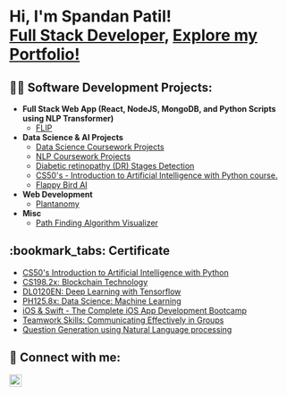 <h1>Hi, I'm Spandan Patil! <br/> <a href="https://www.linkedin.com/in/spandanpatil">Full Stack Developer</a>, <a href="https://patilspandanm.netlify.app/">Explore my Portfolio!</a></h1>

<h2>👨‍💻 Software Development Projects:</h2>

- <b>Full Stack Web App (React, NodeJS, MongoDB, and Python Scripts using NLP Transformer)</b>
  - [FLIP](https://github.com/5pandan8/FLIP_final)
- <b>Data Science & AI Projects</b>
  - [Data Science Coursework Projects](https://github.com/5pandan8/Data-Science-Coursework-Projects)
  - [NLP Coursework Projects](https://github.com/5pandan8/Natural-Langauge-Processing-Coursework-Projects)
  - [Diabetic retinopathy (DR) Stages Detection](https://github.com/5pandan8/Diabetic-Retinopathy-Detection)
  - [CS50's - Introduction to Artificial Intelligence with Python course.](https://github.com/5pandan8/CS50)
  - [Flappy Bird AI](https://github.com/5pandan8/Flappy-Bird_AI)
- <b>Web Development</b>
  - [Plantanomy](https://github.com/5pandan8/Plantanomy)
- <b>Misc</b>
  - [Path Finding Algorithm Visualizer](https://github.com/5pandan8/Path_Finding_Algo_Visualizer)

  

<h2>:bookmark_tabs: Certificate </h2>

- [CS50's Introduction to Artificial Intelligence with Python](https://drive.google.com/file/d/15MMhEfVvg4bKhN_h8B7o7nDnQsdT-6Lj/view?usp=sharing)
- [CS198.2x: Blockchain Technology](https://drive.google.com/file/d/1mFflK4N1l78XWinOMAYunhgF8nUxDAXh/view?usp=sharing)
- [DL0120EN: Deep Learning with Tensorflow](https://drive.google.com/file/d/1CaQNTKt1tbz_0ftl3I3bh80GPhswCx4t/view?usp=sharing)
- [PH125.8x: Data Science: Machine Learning](https://drive.google.com/file/d/1VokaJsWQVHGGfpgGxrOwnovhbdzbZccg/view?usp=sharing)
- [iOS & Swift - The Complete iOS App Development Bootcamp](https://drive.google.com/file/d/1XPdfOu0XdB-ujKSwyeAoLTMhjwsvBhPq/view?usp=sharing)
- [Teamwork Skills: Communicating Effectively in Groups](https://drive.google.com/file/d/1Zj33Fbr3hREV6ObmJSCQUjmBwz7vbNWB/view?usp=sharing)
- [Question Generation using Natural Language processing](https://drive.google.com/file/d/1hTPTs7PoeGUtBszu2mDRb9GnAgIxjs0J/view?usp=sharing)

<h2> 🤳 Connect with me:</h2>

[<img align="left" alt="SpandanPatil | LinkedIn" width="22px" src="https://cdn.jsdelivr.net/npm/simple-icons@v3/icons/linkedin.svg" />][linkedin]

[linkedin]: https://www.linkedin.com/in/spandanpatil

<!--
**joshmadakor1/joshmadakor1** is a ✨ _special_ ✨ repository because its `README.md` (this file) appears on your GitHub profile.

Here are some ideas to get you started:

- 🔭 I’m currently working on ...
- 🌱 I’m currently learning ...
- 👯 I’m looking to collaborate on ...
- 🤔 I’m looking for help with ...
- 💬 Ask me about ...
- 📫 How to reach me: ...
- 😄 Pronouns: ...
- ⚡ Fun fact: ...
-->
